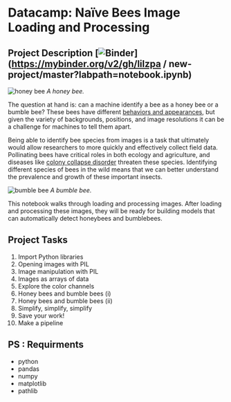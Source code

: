 # Datacamp: Naïve Bees Image Loading and Processing
## Project Description [![Binder](https://mybinder.org/badge_logo.svg)](https://mybinder.org/v2/gh/lilzpa / new-project/master?labpath=notebook.ipynb)
<p><img src="https://s3.amazonaws.com/assets.datacamp.com/production/project_374/img/honey.jpg" alt="honey bee">
<em>A honey bee.</em></p>
<p>The question at hand is: can a machine identify a bee as a honey bee or a bumble bee? These bees have different <a href="http://bumblebeeconservation.org/about-bees/faqs/honeybees-vs-bumblebees/">behaviors and appearances</a>, but given the variety of backgrounds, positions, and image resolutions it can be a challenge for machines to tell them apart.</p>
<p>Being able to identify bee species from images is a task that ultimately would allow researchers to more quickly and effectively collect field data. Pollinating bees have critical roles in both ecology and agriculture, and diseases like <a href="http://news.harvard.edu/gazette/story/2015/07/pesticide-found-in-70-percent-of-massachusetts-honey-samples/">colony collapse disorder</a> threaten these species. Identifying different species of bees in the wild means that we can better understand the prevalence and growth of these important insects.</p>
<p><img src="https://s3.amazonaws.com/assets.datacamp.com/production/project_374/img/bumble.jpg" alt="bumble bee">
<em>A bumble bee.</em></p>
<p>This notebook walks through loading and processing images. After loading and processing these images, they will be ready for building models that can automatically detect honeybees and bumblebees.</p>



## Project Tasks
1. Import Python libraries
2. Opening images with PIL
3. Image manipulation with PIL
4. Images as arrays of data
5. Explore the color channels
6. Honey bees and bumble bees (i)
7. Honey bees and bumble bees (ii)
8. Simplify, simplify, simplify
9. Save your work!
10. Make a pipeline



## PS : Requirments
- python
- pandas 
- numpy
- matplotlib
- pathlib 
